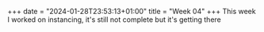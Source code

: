 +++
date = "2024-01-28T23:53:13+01:00"
title = "Week 04"
+++
This week I worked on instancing, it's still not complete but it's getting there
